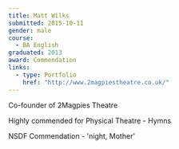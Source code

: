 ```yaml
---
title: Matt Wilks
submitted: 2015-10-11
gender: male
course:
  - BA English
graduated: 2013
award: Commendation
links:
  - type: Portfolio
    href: "http://www.2magpiestheatre.co.uk/"
---
```


Co-founder of 2Magpies Theatre

Highly commended for Physical Theatre - Hymns

NSDF Commendation - 'night, Mother'




